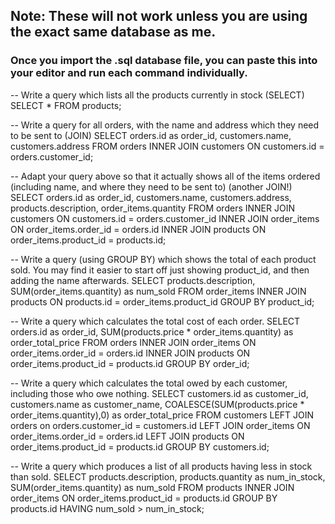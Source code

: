## Note: These will not work unless you are using the exact same database as me.

### Once you import the .sql database file, you can paste this into your editor and run each command individually.

-- Write a query which lists all the products currently in stock (SELECT)
SELECT * FROM products;

-- Write a query for all orders, with the name and address which they need to be sent to (JOIN)
SELECT orders.id as order_id, customers.name, customers.address FROM orders
INNER JOIN customers ON customers.id = orders.customer_id;

-- Adapt your query above so that it actually shows all of the items ordered (including name, and where they need to be sent to) (another JOIN!)
SELECT orders.id as order_id, customers.name, customers.address, products.description, order_items.quantity FROM orders
INNER JOIN customers ON customers.id = orders.customer_id
INNER JOIN order_items ON order_items.order_id = orders.id
INNER JOIN products ON order_items.product_id = products.id;

-- Write a query (using GROUP BY) which shows the total of each product sold. You may find it easier to start off just showing product_id, and then adding the name afterwards.
SELECT products.description, SUM(order_items.quantity) as num_sold FROM order_items
INNER JOIN products ON products.id = order_items.product_id
GROUP BY product_id;

-- Write a query which calculates the total cost of each order.
SELECT orders.id as order_id, SUM(products.price * order_items.quantity) as order_total_price FROM orders
INNER JOIN order_items ON order_items.order_id = orders.id
INNER JOIN products ON order_items.product_id = products.id
GROUP BY order_id;

-- Write a query which calculates the total owed by each customer, including those who owe nothing.
SELECT customers.id as customer_id, customers.name as customer_name, COALESCE(SUM(products.price * order_items.quantity),0) as order_total_price FROM customers
LEFT JOIN orders on orders.customer_id = customers.id
LEFT JOIN order_items ON order_items.order_id = orders.id
LEFT JOIN products ON order_items.product_id = products.id
GROUP BY customers.id;

-- Write a query which produces a list of all products having less in stock than sold.
SELECT products.description, products.quantity as num_in_stock, SUM(order_items.quantity) as num_sold FROM products
INNER JOIN order_items ON order_items.product_id = products.id
GROUP BY products.id
HAVING num_sold > num_in_stock;
